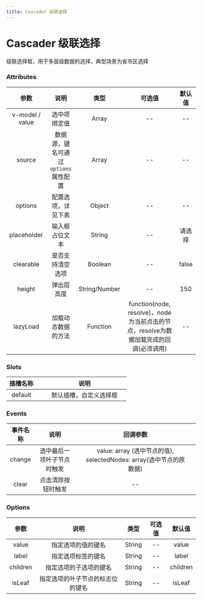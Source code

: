 ```yaml
---
title: Cascader 级联选择
---
```

# Cascader 级联选择
级联选择框，用于多层级数据的选择，典型场景为省市区选择
  <docs-demo demo-src="demo-cascader"></docs-demo>

### Attributes
|参数| 说明 |  类型  | 可选值 | 默认值 |
| :-------------: |:-------------:| :-----:|:-----:|:-----:|
| v-model / value | 选中项绑定值 |    Array | -- | -- 
| source | 数据源，键名可通过`options`属性配置 |    Array | -- | -- 
| options | 配置选项，详见下表 |    Object | -- | -- 
|placeholder|输入框占位文本|String|--|请选择
| clearable      | 是否支持清空选项      |  Boolean |--| false
| height      | 弹出层高度      |  String/Number |--| 150
| lazyLoad      | 加载动态数据的方法      |  Function |function(node, resolve)，node为当前点击的节点，resolve为数据加载完成的回调(必须调用)| --

### Slots
|插槽名称|  |  | 说明   | |
| :-------------: |:----:| :---------------------:| :---------------------:| :--:|
| default |  |  |  默认插槽，自定义选择框 |

### Events
|事件名称| 说明 |  |  回调参数  | |
| :-------------: |:----:| :---------------------:| :---------------------:| :--:|
| change | 选中最后一项叶子节点时触发 |  |  value: array (选中节点的值), selectedNodes: array(选中节点的原数据) |
| clear | 点击清除按钮时触发 |  |  -- |


### Options
|参数| 说明 |  类型  | 可选值 | 默认值 |
| :-------------: |:-------------:| :-----:|:-----:|:-----:|
| value | 指定选项的值的键名|    String | -- | value
| label | 指定选项标签的键名 |    String | -- | label
| children | 指定选项的子选项的键名 |    String | -- | children
|isLeaf|指定选项的叶子节点的标志位的键名|String|--|isLeaf
